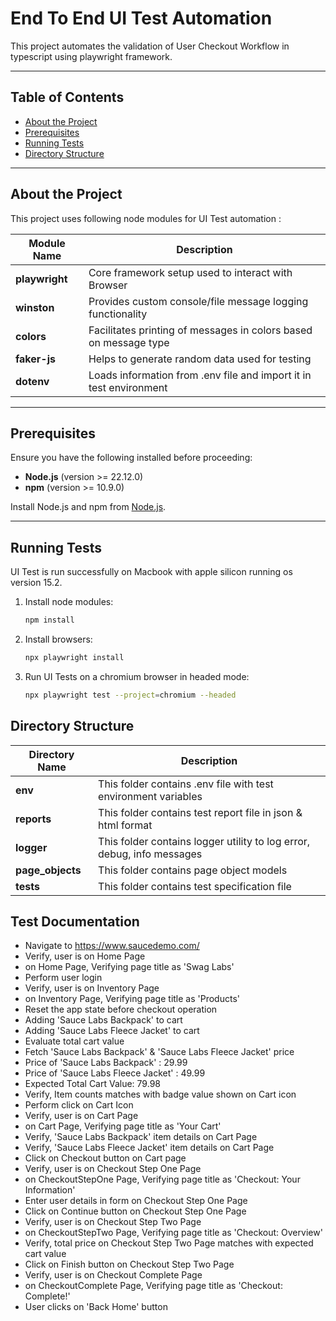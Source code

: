 # End To End UI Test Automation

This project automates the validation of User Checkout Workflow in typescript using playwright framework.

---

## Table of Contents

- [About the Project](#about-the-project)
- [Prerequisites](#prerequisites)
- [Running Tests](#running-tests)
- [Directory Structure](#directory-structure)

---

## About the Project

This project uses following node modules for UI Test automation :

| Module Name      | Description                                                              |
|------------------|--------------------------------------------------------------------------|
| **playwright**   | Core framework setup used to interact with Browser                       |
| **winston**      | Provides custom console/file message logging functionality               |
| **colors**       | Facilitates printing of messages in colors based on message type         |
| **faker-js**     | Helps to generate random data used for testing                           |
| **dotenv**       | Loads information from .env file and import it in test environment       |

---

## Prerequisites

Ensure you have the following installed before proceeding:
- **Node.js** (version >= 22.12.0)
- **npm** (version >= 10.9.0)

Install Node.js and npm from [Node.js](https://nodejs.org/).

---

## Running Tests

UI Test is run successfully on Macbook with apple silicon running os version 15.2.


1. Install node modules:
   ```bash
   npm install

2. Install browsers:
   ```bash
   npx playwright install

3. Run UI Tests on a chromium browser in headed mode:

   ```bash
   npx playwright test --project=chromium --headed

## Directory Structure

| Directory Name      | Description                                                              |
|---------------------|--------------------------------------------------------------------------|
| **env**             | This folder contains .env file with test environment variables           |
| **reports**         | This folder contains test report file in json & html format              |
| **logger**         | This folder contains logger utility to log error, debug, info messages   | 
| **page_objects**    | This folder contains page object models                                  |
| **tests**           | This folder contains test specification file                             |

## Test Documentation

- Navigate to https://www.saucedemo.com/
- Verify, user is on Home Page
- on Home Page, Verifying page title as 'Swag Labs'
- Perform user login
- Verify, user is on Inventory Page
- on Inventory Page, Verifying page title as 'Products'
- Reset the app state before checkout operation
- Adding 'Sauce Labs Backpack' to cart
- Adding 'Sauce Labs Fleece Jacket' to cart
- Evaluate total cart value
- Fetch 'Sauce Labs Backpack' & 'Sauce Labs Fleece Jacket' price
- Price of 'Sauce Labs Backpack' : 29.99
- Price of 'Sauce Labs Fleece Jacket' : 49.99
- Expected Total Cart Value: 79.98
- Verify, Item counts matches with badge value shown on Cart icon
- Perform click on Cart Icon
- Verify, user is on Cart Page
- on Cart Page, Verifying page title as 'Your Cart'
- Verify, 'Sauce Labs Backpack' item details on Cart Page
- Verify, 'Sauce Labs Fleece Jacket' item details on Cart Page
- Click on Checkout button on Cart page
- Verify, user is on Checkout Step One Page
- on CheckoutStepOne Page, Verifying page title as 'Checkout: Your Information'
- Enter user details in form on Checkout Step One Page
- Click on Continue button on Checkout Step One Page
- Verify, user is on Checkout Step Two Page
- on CheckoutStepTwo Page, Verifying page title as 'Checkout: Overview'
- Verify, total price on Checkout Step Two Page matches with expected cart value
- Click on Finish button on Checkout Step Two Page
- Verify, user is on Checkout Complete Page
- on CheckoutComplete Page, Verifying page title as 'Checkout: Complete!'
- User clicks on 'Back Home' button

